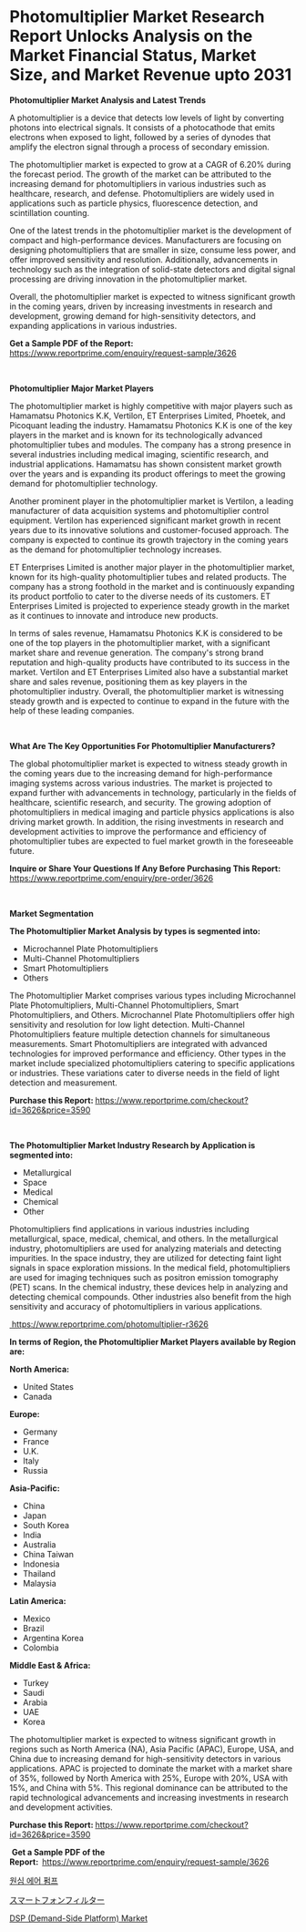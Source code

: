 <p><h1>Photomultiplier Market Research Report Unlocks Analysis on the Market Financial Status, Market Size, and Market Revenue upto 2031</h1></p><p><strong>Photomultiplier Market Analysis and Latest Trends</strong></p>
<p><p>A photomultiplier is a device that detects low levels of light by converting photons into electrical signals. It consists of a photocathode that emits electrons when exposed to light, followed by a series of dynodes that amplify the electron signal through a process of secondary emission.</p><p>The photomultiplier market is expected to grow at a CAGR of 6.20% during the forecast period. The growth of the market can be attributed to the increasing demand for photomultipliers in various industries such as healthcare, research, and defense. Photomultipliers are widely used in applications such as particle physics, fluorescence detection, and scintillation counting.</p><p>One of the latest trends in the photomultiplier market is the development of compact and high-performance devices. Manufacturers are focusing on designing photomultipliers that are smaller in size, consume less power, and offer improved sensitivity and resolution. Additionally, advancements in technology such as the integration of solid-state detectors and digital signal processing are driving innovation in the photomultiplier market.</p><p>Overall, the photomultiplier market is expected to witness significant growth in the coming years, driven by increasing investments in research and development, growing demand for high-sensitivity detectors, and expanding applications in various industries.</p></p>
<p><strong>Get a Sample PDF of the Report:&nbsp;</strong> <a href="https://www.reportprime.com/enquiry/request-sample/3626">https://www.reportprime.com/enquiry/request-sample/3626</a></p>
<p>&nbsp;</p>
<p><strong>Photomultiplier Major Market Players</strong></p>
<p><p>The photomultiplier market is highly competitive with major players such as Hamamatsu Photonics K.K, Vertilon, ET Enterprises Limited, Phoetek, and Picoquant leading the industry. Hamamatsu Photonics K.K is one of the key players in the market and is known for its technologically advanced photomultiplier tubes and modules. The company has a strong presence in several industries including medical imaging, scientific research, and industrial applications. Hamamatsu has shown consistent market growth over the years and is expanding its product offerings to meet the growing demand for photomultiplier technology.</p><p>Another prominent player in the photomultiplier market is Vertilon, a leading manufacturer of data acquisition systems and photomultiplier control equipment. Vertilon has experienced significant market growth in recent years due to its innovative solutions and customer-focused approach. The company is expected to continue its growth trajectory in the coming years as the demand for photomultiplier technology increases.</p><p>ET Enterprises Limited is another major player in the photomultiplier market, known for its high-quality photomultiplier tubes and related products. The company has a strong foothold in the market and is continuously expanding its product portfolio to cater to the diverse needs of its customers. ET Enterprises Limited is projected to experience steady growth in the market as it continues to innovate and introduce new products.</p><p>In terms of sales revenue, Hamamatsu Photonics K.K is considered to be one of the top players in the photomultiplier market, with a significant market share and revenue generation. The company's strong brand reputation and high-quality products have contributed to its success in the market. Vertilon and ET Enterprises Limited also have a substantial market share and sales revenue, positioning them as key players in the photomultiplier industry. Overall, the photomultiplier market is witnessing steady growth and is expected to continue to expand in the future with the help of these leading companies.</p></p>
<p>&nbsp;</p>
<p><strong>What Are The Key Opportunities For Photomultiplier Manufacturers?</strong></p>
<p><p>The global photomultiplier market is expected to witness steady growth in the coming years due to the increasing demand for high-performance imaging systems across various industries. The market is projected to expand further with advancements in technology, particularly in the fields of healthcare, scientific research, and security. The growing adoption of photomultipliers in medical imaging and particle physics applications is also driving market growth. In addition, the rising investments in research and development activities to improve the performance and efficiency of photomultiplier tubes are expected to fuel market growth in the foreseeable future.</p></p>
<p><strong>Inquire or Share Your Questions If Any Before Purchasing This Report:</strong> <a href="https://www.reportprime.com/enquiry/pre-order/3626">https://www.reportprime.com/enquiry/pre-order/3626</a></p>
<p>&nbsp;</p>
<p><strong>Market Segmentation</strong></p>
<p><strong>The Photomultiplier Market Analysis by types is segmented into:</strong></p>
<p><ul><li>Microchannel Plate Photomultipliers</li><li>Multi-Channel Photomultipliers</li><li>Smart Photomultipliers</li><li>Others</li></ul></p>
<p><p>The Photomultiplier Market comprises various types including Microchannel Plate Photomultipliers, Multi-Channel Photomultipliers, Smart Photomultipliers, and Others. Microchannel Plate Photomultipliers offer high sensitivity and resolution for low light detection. Multi-Channel Photomultipliers feature multiple detection channels for simultaneous measurements. Smart Photomultipliers are integrated with advanced technologies for improved performance and efficiency. Other types in the market include specialized photomultipliers catering to specific applications or industries. These variations cater to diverse needs in the field of light detection and measurement.</p></p>
<p><strong>Purchase this Report:&nbsp;</strong><a href="https://www.reportprime.com/checkout?id=3626&price=3590">https://www.reportprime.com/checkout?id=3626&price=3590</a></p>
<p>&nbsp;</p>
<p><strong>The Photomultiplier Market Industry Research by Application is segmented into:</strong></p>
<p><ul><li>Metallurgical</li><li>Space</li><li>Medical</li><li>Chemical</li><li>Other</li></ul></p>
<p><p>Photomultipliers find applications in various industries including metallurgical, space, medical, chemical, and others. In the metallurgical industry, photomultipliers are used for analyzing materials and detecting impurities. In the space industry, they are utilized for detecting faint light signals in space exploration missions. In the medical field, photomultipliers are used for imaging techniques such as positron emission tomography (PET) scans. In the chemical industry, these devices help in analyzing and detecting chemical compounds. Other industries also benefit from the high sensitivity and accuracy of photomultipliers in various applications.</p></p>
<p><a href="https://www.reportprime.com/photomultiplier-r3626">&nbsp;https://www.reportprime.com/photomultiplier-r3626</a></p>
<p><strong>In terms of Region, the Photomultiplier Market Players available by Region are:</strong></p>
<p>
    <p> <strong> North America: </strong>
        <ul>
            <li>United States</li>
            <li>Canada</li>
        </ul>
        </p> 
    <p> <strong> Europe: </strong>
        <ul>
            <li>Germany</li>
            <li>France</li>
            <li>U.K.</li>
            <li>Italy</li>
            <li>Russia</li>
        </ul>
        </p> 
    <p> <strong> Asia-Pacific: </strong>
        <ul>
            <li>China</li>
            <li>Japan</li>
            <li>South Korea</li>
            <li>India</li>
            <li>Australia</li>
            <li>China Taiwan</li>
            <li>Indonesia</li>
            <li>Thailand</li>
            <li>Malaysia</li>
        </ul>
        </p> 
    <p> <strong> Latin America: </strong>
        <ul>
            <li>Mexico</li>
            <li>Brazil</li>
            <li>Argentina Korea</li>
            <li>Colombia</li>
        </ul>
        </p> 
    <p> <strong> Middle East & Africa: </strong>
        <ul>
            <li>Turkey</li>
            <li>Saudi</li>
            <li>Arabia</li>
            <li>UAE</li>
            <li>Korea</li>
        </ul>
    </p>
    </p>
<p><p>The photomultiplier market is expected to witness significant growth in regions such as North America (NA), Asia Pacific (APAC), Europe, USA, and China due to increasing demand for high-sensitivity detectors in various applications. APAC is projected to dominate the market with a market share of 35%, followed by North America with 25%, Europe with 20%, USA with 15%, and China with 5%. This regional dominance can be attributed to the rapid technological advancements and increasing investments in research and development activities.</p></p>
<p><strong>Purchase this Report: </strong><a href="https://www.reportprime.com/checkout?id=3626&price=3590">https://www.reportprime.com/checkout?id=3626&price=3590</a></p>
<p>&nbsp;<strong>Get a Sample PDF of the Report:&nbsp;&nbsp;</strong><a href="https://www.reportprime.com/enquiry/request-sample/3626">https://www.reportprime.com/enquiry/request-sample/3626</a></p>
<p><strong></strong></p>
<p><p><a href="https://medium.com/@cheddar67856/%EC%97%AD%EC%9A%B4-%EA%B3%B5%EA%B8%B0-%ED%8E%8C%ED%94%84-%EC%8B%9C%EC%9E%A5-%EB%8F%99%ED%96%A5-%EB%B0%8F-%EC%8B%9C%EC%9E%A5-%EB%B6%84%EC%84%9D%EC%9D%80-2024-2031%EB%85%84%EA%B9%8C%EC%A7%80-%EC%98%88%EC%B8%A1%EB%90%A9%EB%8B%88%EB%8B%A4-c008e3d1d37d">원심 에어 펌프</a></p><p><a href="https://github.com/mohamedbakry57/Market-Research-Report-List-3/blob/main/942966077800.md">スマートフォンフィルター</a></p><p><a href="https://view.publitas.com/reportprime-1/dsp-demand-side-platform-market-exploring-market-share-market-trends-and-future-growth/">DSP (Demand-Side Platform) Market</a></p></p>